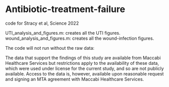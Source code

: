 # Antibiotic-treatment-failure
code for Stracy et al, Science 2022

UTI_analysis_and_figures.m: creates all the UTI figures.
wound_analysis_and_figures.m: creates all the wound-infection figures.

The code will not run without the raw data:

The data that support the findings of this study are available from Maccabi Healthcare Services but restrictions apply to the availability of these data, which were used under license for the current study, and so are not publicly available. Access to the data is, however, available upon reasonable request and signing an MTA agreement with Maccabi Healthcare Services.
